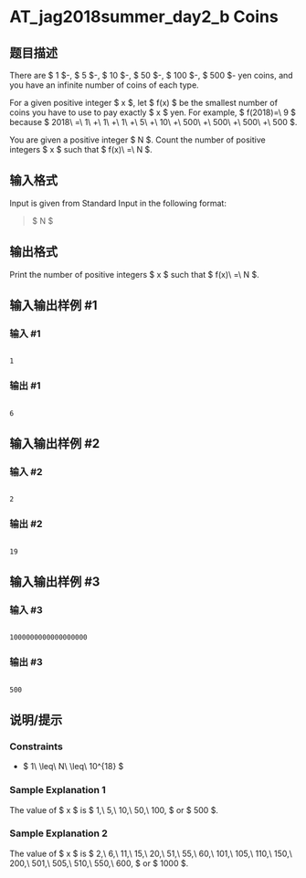 # AT_jag2018summer_day2_b Coins

## 题目描述

[problemUrl]: https://atcoder.jp/contests/jag2018summer-day2/tasks/jag2018summer_day2_b

There are $ 1 $-, $ 5 $-, $ 10 $-, $ 50 $-, $ 100 $-, $ 500 $- yen coins, and you have an infinite number of coins of each type.

For a given positive integer $ x $, let $ f(x) $ be the smallest number of coins you have to use to pay exactly $ x $ yen. For example, $ f(2018)=\ 9 $ because $ 2018\ =\ 1\ +\ 1\ +\ 1\ +\ 5\ +\ 10\ +\ 500\ +\ 500\ +\ 500\ +\ 500 $.

You are given a positive integer $ N $. Count the number of positive integers $ x $ such that $ f(x)\ =\ N $.

## 输入格式

Input is given from Standard Input in the following format:

> $ N $

## 输出格式

Print the number of positive integers $ x $ such that $ f(x)\ =\ N $.

## 输入输出样例 #1

### 输入 #1

```
1
```

### 输出 #1

```
6
```

## 输入输出样例 #2

### 输入 #2

```
2
```

### 输出 #2

```
19
```

## 输入输出样例 #3

### 输入 #3

```
1000000000000000000
```

### 输出 #3

```
500
```

## 说明/提示

### Constraints

- $ 1\ \leq\ N\ \leq\ 10^{18} $

### Sample Explanation 1

The value of $ x $ is $ 1,\ 5,\ 10,\ 50,\ 100, $ or $ 500 $.

### Sample Explanation 2

The value of $ x $ is $ 2,\ 6,\ 11,\ 15,\ 20,\ 51,\ 55,\ 60,\ 101,\ 105,\ 110,\ 150,\ 200,\ 501,\ 505,\ 510,\ 550,\ 600, $ or $ 1000 $.